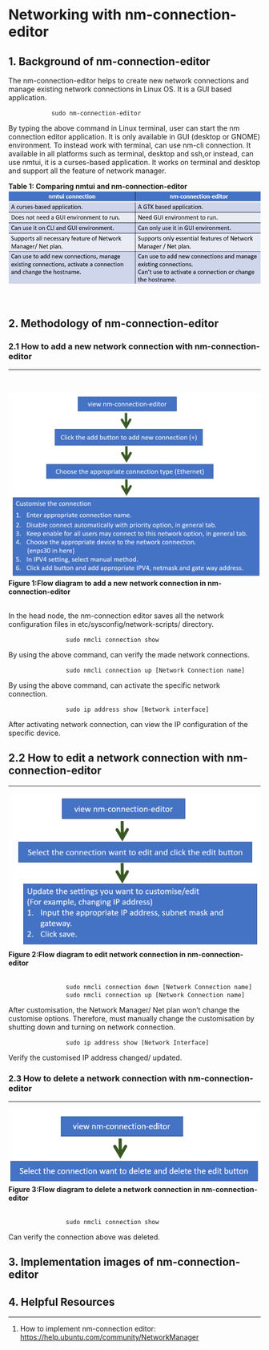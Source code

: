 # **Networking with nm-connection-editor**
 
## **1. Background of nm-connection-editor**

The nm-connection-editor helps to create new network connections and manage existing network connections in Linux OS. It is a GUI based application.

                sudo nm-connection-editor

By typing the above command in Linux terminal, user can start the nm connection editor application. It is only available in GUI (desktop or GNOME) environment. To instead work with terminal, can use nm-cli connection. It available in all platforms such as terminal, desktop and ssh,or instead, can use nmtui, it is a curses-based application. It works on terminal and desktop and support all the feature of network manager.

<b>Table 1: Comparing nmtui and nm-connection-editor</b>
![nmtui_nmconnections](nm-connection-nmtui.png)<br>
<br><br>

## **2. Methodology of nm-connection-editor**
 
### **2.1 How to add a new network connection with nm-connection-editor**
---
<br>

![new_nm_connections](add-connection.png)<br>
<b>Figure 1:Flow diagram to add a new network connection in nm-connection-editor</b>
<br><br>


In the head node, the nm-connection editor saves all the network configuration files in etc/sysconfig/network-scripts/ directory.

                    sudo nmcli connection show

By using the above command, can verify the made network connections.

                    sudo nmcli connection up [Network Connection name]
By using the above command, can activate the specific network connection.

                    sudo ip address show [Network interface]

After activating network connection, can view the IP configuration of the specific device.
<br>

## **2.2 How to edit a network connection with nm-connection-editor**
---

![edit_nm_connections](edit-connection.png)<br>
<b>Figure 2:Flow diagram to edit network connection in nm-connection-editor</b>
<br><br>


                    sudo nmcli connection down [Network Connection name]
		            sudo nmcli connection up [Network Connection name]
After customisation, the Network Manager/ Net plan won’t change the customise options. Therefore, must manually change the customisation by shutting down and turning on network connection.

                    sudo ip address show [Network Interface]
Verify the customised  IP address changed/ updated.
<br>

 ### **2.3 How to delete a network connection with nm-connection-editor**
 ---
 
![delete_nm_connections](delete-connection.png)<br>
<b>Figure 3:Flow diagram to delete a network connection in nm-connection-editor</b>
<br><br>

                    sudo nmcli connection show 
Can verify the connection above was deleted.
<br>


## **3. Implementation images of nm-connection-editor**





 ## **4. Helpful Resources**
 ---
1. How to implement nm-connection editor: https://help.ubuntu.com/community/NetworkManager



